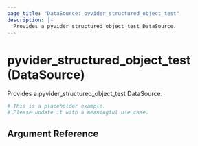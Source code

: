 ```yaml
---
page_title: "DataSource: pyvider_structured_object_test"
description: |-
  Provides a pyvider_structured_object_test DataSource.
---
```


# pyvider_structured_object_test (DataSource)

Provides a pyvider_structured_object_test DataSource.

```terraform
# This is a placeholder example.
# Please update it with a meaningful use case.

```

## Argument Reference

